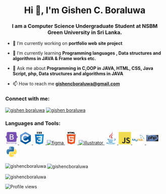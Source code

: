 <h1 align="center">Hi 👋, I'm Gishen C. Boraluwa</h1>
<h3 align="center">I am a Computer Science Undergraduate Student at NSBM Green University in Sri Lanka.</h3>

- 🔭 I’m currently working on **portfolio web site project**

- 🌱 I’m currently learning **Programming languages , Data structures and algorithms in JAVA & Frame works etc.**

- 💬 Ask me about **Programming in C,OOP in JAVA, HTML, CSS, Java Script, php, Data structures and algorithms in JAVA**

- 📫 How to reach me **gishencboraluwa@gmail.com**

<h3 align="left">Connect with me:</h3>
<p align="left">
<a href="https://linkedin.com/in/gishen boraluwa" target="blank"><img align="center" src="https://raw.githubusercontent.com/rahuldkjain/github-profile-readme-generator/master/src/images/icons/Social/linked-in-alt.svg" alt="gishen boraluwa" height="30" width="40" /></a>
<a href="https://fb.com/gishen boraluwa" target="blank"><img align="center" src="https://raw.githubusercontent.com/rahuldkjain/github-profile-readme-generator/master/src/images/icons/Social/facebook.svg" alt="gishen boraluwa" height="30" width="40" /></a>
</p>

<h3 align="left">Languages and Tools:</h3>
<p align="left"> <a href="https://getbootstrap.com" target="_blank" rel="noreferrer"> <img src="https://raw.githubusercontent.com/devicons/devicon/master/icons/bootstrap/bootstrap-plain-wordmark.svg" alt="bootstrap" width="40" height="40"/> </a> <a href="https://www.cprogramming.com/" target="_blank" rel="noreferrer"> <img src="https://raw.githubusercontent.com/devicons/devicon/master/icons/c/c-original.svg" alt="c" width="40" height="40"/> </a> <a href="https://www.w3schools.com/css/" target="_blank" rel="noreferrer"> <img src="https://raw.githubusercontent.com/devicons/devicon/master/icons/css3/css3-original-wordmark.svg" alt="css3" width="40" height="40"/> </a> <a href="https://www.figma.com/" target="_blank" rel="noreferrer"> <img src="https://www.vectorlogo.zone/logos/figma/figma-icon.svg" alt="figma" width="40" height="40"/> </a> <a href="https://www.w3.org/html/" target="_blank" rel="noreferrer"> <img src="https://raw.githubusercontent.com/devicons/devicon/master/icons/html5/html5-original-wordmark.svg" alt="html5" width="40" height="40"/> </a> <a href="https://www.adobe.com/in/products/illustrator.html" target="_blank" rel="noreferrer"> <img src="https://www.vectorlogo.zone/logos/adobe_illustrator/adobe_illustrator-icon.svg" alt="illustrator" width="40" height="40"/> </a> <a href="https://www.java.com" target="_blank" rel="noreferrer"> <img src="https://raw.githubusercontent.com/devicons/devicon/master/icons/java/java-original.svg" alt="java" width="40" height="40"/> </a> <a href="https://developer.mozilla.org/en-US/docs/Web/JavaScript" target="_blank" rel="noreferrer"> <img src="https://raw.githubusercontent.com/devicons/devicon/master/icons/javascript/javascript-original.svg" alt="javascript" width="40" height="40"/> </a> <a href="https://www.mysql.com/" target="_blank" rel="noreferrer"> <img src="https://raw.githubusercontent.com/devicons/devicon/master/icons/mysql/mysql-original-wordmark.svg" alt="mysql" width="40" height="40"/> </a> <a href="https://www.php.net" target="_blank" rel="noreferrer"> <img src="https://raw.githubusercontent.com/devicons/devicon/master/icons/php/php-original.svg" alt="php" width="40" height="40"/> </a> <a href="https://www.python.org" target="_blank" rel="noreferrer"> <img src="https://raw.githubusercontent.com/devicons/devicon/master/icons/python/python-original.svg" alt="python" width="40" height="40"/> </a> </p>

<p><img align="left" src="https://github-readme-stats.vercel.app/api/top-langs?username=gishencboraluwa&show_icons=true&locale=en&layout=compact" alt="gishencboraluwa" /></p>

<p>&nbsp;<img align="center" src="https://github-readme-stats.vercel.app/api?username=gishencboraluwa&show_icons=true&locale=en" alt="gishencboraluwa" /></p>

<p><img align="center" src="https://github-readme-streak-stats.herokuapp.com/?user=gishencboraluwa&" alt="gishencboraluwa" /></p>

![Profile views](https://gpvc.arturio.dev/GishenCBoraluwa) 

